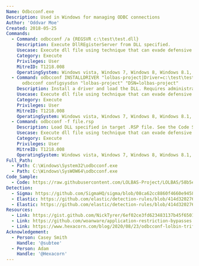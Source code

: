 ```yaml
---
Name: Odbcconf.exe
Description: Used in Windows for managing ODBC connections
Author: 'Oddvar Moe'
Created: 2018-05-25
Commands:
  - Command: odbcconf /a {REGSVR c:\test\test.dll}
    Description: Execute DllREgisterServer from DLL specified.
    Usecase: Execute dll file using technique that can evade defensive counter measures
    Category: Execute
    Privileges: User
    MitreID: T1218.008
    OperatingSystem: Windows vista, Windows 7, Windows 8, Windows 8.1, Windows 10, Windows 11
  - Command: odbcconf INSTALLDRIVER "lolbas-project|Driver=c:\test\test.dll|APILevel=2"
      odbcconf configsysdsn "lolbas-project" "DSN=lolbas-project"
    Description: Install a driver and load the DLL. Requires administrator privileges.
    Usecase: Execute dll file using technique that can evade defensive counter measures
    Category: Execute
    Privileges: User
    MitreID: T1218.008
    OperatingSystem: Windows vista, Windows 7, Windows 8, Windows 8.1, Windows 10, Windows 11
  - Command: odbcconf -f file.rsp
    Description: Load DLL specified in target .RSP file. See the Code Sample section for an example .RSP file.
    Usecase: Execute dll file using technique that can evade defensive counter measures
    Category: Execute
    Privileges: User
    MitreID: T1218.008
    OperatingSystem: Windows vista, Windows 7, Windows 8, Windows 8.1, Windows 10, Windows 11
Full_Path:
  - Path: C:\Windows\System32\odbcconf.exe
  - Path: C:\Windows\SysWOW64\odbcconf.exe
Code_Sample:
  - Code: https://raw.githubusercontent.com/LOLBAS-Project/LOLBAS/58b5eb751379501aa237275f14381f0902e979a5/Archive-Old-Version/OSBinaries/Payload/file.rsp
Detection:
  - Sigma: https://github.com/SigmaHQ/sigma/blob/08ca62cc8860f4660e945805d0dd615ce75258c1/rules/windows/process_creation/win_susp_odbcconf.yml
  - Elastic: https://github.com/elastic/detection-rules/blob/414d32027632a49fb239abb8fbbb55d3fa8dd861/rules/windows/defense_evasion_unusual_process_network_connection.toml
  - Elastic: https://github.com/elastic/detection-rules/blob/414d32027632a49fb239abb8fbbb55d3fa8dd861/rules/windows/defense_evasion_network_connection_from_windows_binary.toml
Resources:
  - Link: https://gist.github.com/NickTyrer/6ef02ce3fd623483137b45f65017352b
  - Link: https://github.com/woanware/application-restriction-bypasses
  - Link: https://www.hexacorn.com/blog/2020/08/23/odbcconf-lolbin-trifecta/
Acknowledgement:
  - Person: Casey Smith
    Handle: '@subtee'
  - Person: Adam
    Handle: '@Hexacorn'
---
```


